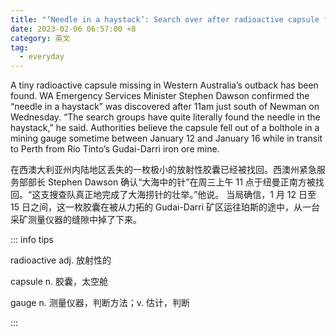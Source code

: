 ```yaml
---
title: "‘Needle in a haystack’: Search over after radioactive capsule found in WA outback"
date: 2023-02-06 06:57:00 +8
category: 英文
tag:
  - everyday
---
```


A tiny radioactive capsule missing in Western Australia’s outback has been found. WA Emergency Services Minister Stephen Dawson confirmed the “needle in a haystack” was discovered after 11am just south of Newman on Wednesday. “The search groups have quite literally found the needle in the haystack,” he said. Authorities believe the capsule fell out of a bolthole in a mining gauge sometime between January 12 and January 16 while in transit to Perth from Rio Tinto’s Gudai-Darri iron ore mine.

在西澳大利亚州内陆地区丢失的一枚极小的放射性胶囊已经被找回。西澳州紧急服务部部长 Stephen Dawson 确认“大海中的针”在周三上午 11 点于纽曼正南方被找回。“这支搜查队真正地完成了大海捞针的壮举。”他说。 当局确信，1 月 12 日至 15 日之间，这一枚胶囊在被从力拓的 Gudai-Darri 矿区运往珀斯的途中，从一台采矿测量仪器的缝隙中掉了下来。

::: info tips

radioactive adj. 放射性的

capsule n. 胶囊，太空舱

gauge n. 测量仪器，判断方法；v. 估计，判断

:::
